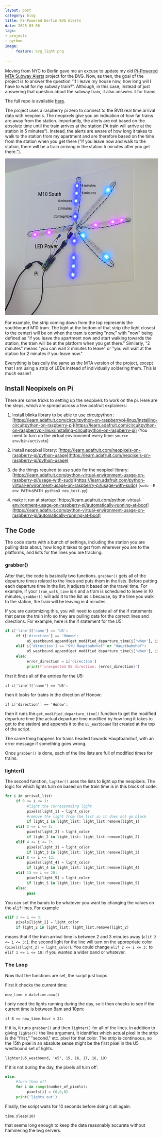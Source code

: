 ```yaml
---
layout: post
category: blog
title: Pi-Powered Berlin BVG Alerts
date: 2025-03-08
tags:
- projects
- python
image:
     feature: bvg_light.png

---
```


Moving from NYC to Berlin gave me an excuse to update my old [Pi-Powered MTA Subway Alerts](https://michaelweinberg.org/post/171963532565/pi-powered-mta-subway-alerts) project for the BVG.  Now, as then, the goal of the project is to answer the question “if I leave my house now, how long will I have to wait for my subway train?”.  Although, in this case, instead of just answering that question about the subway train, it also answers it for trams.

The full repo is available [here](https://github.com/mwweinberg/bvg_lights).  

The project uses a raspberry pi zero to connect to the BVG real time arrival data with neopixels.  The neopixels give you an indication of how far trains are away from the station. Importantly, the alerts are  not based on the absolute time until the train arrives at the station (”A train will arrive at the station in 5 minutes”).  Instead, the alerts are aware of how long it takes to walk to the station from my apartment and are therefore based on the time from the station when you get there (”If you leave now and walk to the station, there will be a train arriving in the station 5 minutes after you get there.”).

![image of indicator light, with led strips for each line and text explaining what some of the lights represent](/images/bvg_light_annotated.png)

For example, the strip coming down from the top represents the southbound M10 tram.  The light at the bottom of that strip (the light closest to the center) will be on when the tram is coming "now," with "now" being defined as "if you leave the apartment now and start walking towards the station, the tram will be at the platform when you get there." Similarly, "2 minutes" means "you can wait 2 minutes to leave" or "you will wait at the station for 2 minutes if you leave now." 

Everything is basically the same as the MTA version of the project, except that I am using a strip of LEDs instead of individually soldering them. This is much easier!

## Install Neopixels on Pi 

There are some tricks to setting up the neopixels to work on the pi.  Here are the steps, which are spread across a few adafruit explainers:

1. Install blinka library to be able to use circutpython : 
[https://learn.adafruit.com/circuitpython-on-raspberrypi-linux/installing-circuitpython-on-raspberry-pi](https://learn.adafruit.com/circuitpython-on-raspberrypi-linux/installing-circuitpython-on-raspberry-pi)
(You need to turn on the virtual environment every time: `source env/bin/activate`)

2. install neopixel library:
[https://learn.adafruit.com/neopixels-on-raspberry-pi/python-usage](https://learn.adafruit.com/neopixels-on-raspberry-pi/python-usage)

3. do the things required to use sudo for the neopixel library:
[https://learn.adafruit.com/python-virtual-environment-usage-on-raspberry-pi/usage-with-sudo](https://learn.adafruit.com/python-virtual-environment-usage-on-raspberry-pi/usage-with-sudo)
(`sudo -E env PATH=$PATH python3 neo_test.py`)

4. make it run at startup:
[https://learn.adafruit.com/python-virtual-environment-usage-on-raspberry-pi/automatically-running-at-boot](https://learn.adafruit.com/python-virtual-environment-usage-on-raspberry-pi/automatically-running-at-boot)

## The Code 

The code starts with a bunch of settings, including the station you are pulling data about, how long it takes to get from wherever you are to the platforms, and lists for the lines you are tracking.

### grabber()

After that, the code is basically two functions. `grabber()` gets all of the departure times related to the lines and puts them in the lists.  Before putting each departure time in the list, it adjusts it based on the travel time. For example, if your `tram_walk_time` is `6` and a tram is scheduled to leave in 10 minutes, `grabber()` will add it to the list as `4` because, by the time you walk to the station, the train will be leaving in 4 minutes. 

If you are customizing this, you will need to update all of the if statements that parse the train info so they are pulling data for the correct lines and directions.  For example, here is the if statement for the U5:

```python
if i['line']['name'] == 'U5':
     if i['direction'] == 'Hönow':
          u5_eastbound.append(get_modified_departure_time(i['when'], i['line']['productName']))
     elif i['direction'] == "S+U Hauptbahnhof" or "Hauptbahnhof":
          u5_westbound.append(get_modified_departure_time(i['when'], i['line']['productName']))
     else:
          error_direction = i['direction']
          print(f'unexpected U5 direction: {error_direction}')
```

first it finds all of the entries for the U5:

`if i['line']['name'] == 'U5':`

then it looks for trains in the direction of Hönow:

`if i['direction'] == 'Hönow':`

then it runs the `get_modified_departure_time()` function to get the modified departure time (the actual departure time modified by how long it takes to get to the station) and appends it to the `u5_eastbound` list created at the top of the script.

The same thing happens for trains headed towards Hauptbahnhof, with an error message if something goes wrong.

Once `grabber()` is done, each of the line lists are full of modified times for trains.

### lighter()

The second function, `lighter()` uses the lists to light up the neopixels.  The logic for which lights turn on based on the train time is in this block of code:

```python
for i in arrival_list:
     if 0 <= i <= 1:
          #light the corresponding light
          pixels[light_1] = light_color
          #remove the light from the list so it does not go black
          if light_1 in light_list: light_list.remove(light_1)
     elif 2 <= i <= 3:
          pixels[light_2] = light_color
          if light_2 in light_list: light_list.remove(light_2)
     elif 4 <= i <= 7:
          pixels[light_3] = light_color
          if light_3 in light_list: light_list.remove(light_3)
     elif 8 <= i <= 12:
          pixels[light_4] = light_color
          if light_4 in light_list: light_list.remove(light_4)
     elif 13 <= i <= 20:
          pixels[light_5] = light_color
          if light_5 in light_list: light_list.remove(light_5)
     else:
          pass 
```

You can set the bands to be whatever you want by changing the values on the `elif` lines. For example

```python
elif 2 <= i <= 3:
     pixels[light_2] = light_color
     if light_2 in light_list: light_list.remove(light_2)
```

means that if the train arrival time is between 2 and 3 minutes away (`elif 2 <= i <= 3:`), the second light for the line will turn on the appropriate color (`pixels[light_2] = light_color`).  You could change `elif 2 <= i <= 3:` to `elif 1 <= i <= 10:` if you wanted a wider band or whatever.

### The Loop

Now that the functions are set, the script just loops.

First it checks the current time:

`now_time = datetime.now()`

I only need the lights running during the day, so it then checks to see if the current time is between 8am and 10pm:

`if 8 <= now_time.hour < 22:`

If it is, it runs `grabber()` and then `lighter()` for all of the lines.  In addition to giving `lighter()` the line argument, it identifies which actual pixel in the strip is the "first," "second," etc. pixel for that color.  The strip is continuous, so the 15th pixel in an absolute sense might be the first pixel in the U5 westbound set of lights.

`lighter(u5_westbound, 'u5', 15, 16, 17, 18, 19)`

If it is not during the day, the pixels all turn off:

```python
else:	
     #turn them off 
     for i in range(number_of_pixels):
          pixels[i] = (0,0,0)
     print('lights out')
```

Finally, the script waits for 10 seconds before doing it all again:

`time.sleep(10)`

that seems long enough to keep the data reasonably accurate without hammering the bvg servers.
